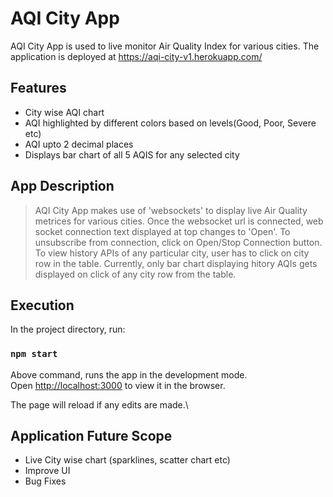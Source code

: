 # AQI City App

AQI City App is used to live monitor Air Quality Index for various cities.
The application is deployed at https://aqi-city-v1.herokuapp.com/

## Features
- City wise AQI chart
- AQI highlighted by different colors based on levels(Good, Poor, Severe etc)
- AQI upto 2 decimal places
- Displays bar chart of all 5 AQIS for any selected city

## App Description
>AQI City App makes use of 'websockets' to display live Air Quality metrices for various cities.
Once the websocket url is connected, web socket connection text displayed at top changes to 'Open'. To unsubscribe from connection, click on Open/Stop Connection button.
To view history APIs of any particular city, user has to click on city row in the table.
Currently, only bar chart displaying hitory AQIs gets displayed on click of any city row from the table. 

## Execution
In the project directory, run:

### `npm start`

Above command, runs the app in the development mode.\
Open [http://localhost:3000](http://localhost:3000) to view it in the browser.

The page will reload if any edits are made.\

## Application Future Scope
- Live City wise chart (sparklines, scatter chart etc)
- Improve UI
- Bug Fixes
